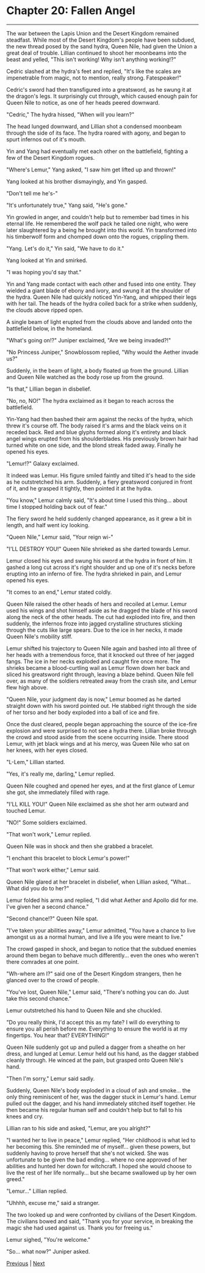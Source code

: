 # Chapter 20: Fallen Angel
---

The war between the Lapis Union and the Desert Kingdom remained steadfast. While most of the Desert Kingdom's people have been subdued, the new thread posed by the sand hydra, Queen Nile, had given the Union a great deal of trouble. Lillian continued to shoot her moonbeams into the beast and yelled, "This isn't working! Why isn't anything working!?"

Cedric slashed at the hydra's feet and replied, "It's like the scales are impenetrable from magic, not to mention, really strong. Fatespeaker!"

Cedric's sword had then transfigured into a greatsword, as he swung it at the dragon's legs. It surprisingly cut through, which caused enough pain for Queen Nile to notice, as one of her heads peered downward.

"Cedric," The hydra hissed, "When will you learn?"

The head lunged downward, and Lillian shot a condensed moonbeam through the side of its face. The hydra roared with agony, and began to spurt infernos out of it's mouth.

Yin and Yang had eventually met each other on the battlefield, fighting a few of the Desert Kingdom rogues.

"Where's Lemur," Yang asked, "I saw him get lifted up and thrown!"

Yang looked at his brother dismayingly, and Yin gasped.

"Don't tell me he's-"

"It's unfortunately true," Yang said, "He's gone."

Yin growled in anger, and couldn't help but to remember bad times in his eternal life. He remembered the wolf pack he tailed one night, who were later slaughtered by a being he brought into this world. Yin transformed into his timberwolf form and chomped down onto the rogues, crippling them.

"Yang. Let's do it," Yin said, "We have to do it."

Yang looked at Yin and smirked.

"I was hoping you'd say that."

Yin and Yang made contact with each other and fused into one entity. They wielded a giant blade of ebony and ivory, and swung it at the shoulder of the hydra. Queen Nile had quickly noticed Yin-Yang, and whipped their legs with her tail. The heads of the hydra coiled back for a strike when suddenly, the clouds above ripped open.

A single beam of light erupted from the clouds above and landed onto the battlefield below, in the homeland.

"What's going on!?" Juniper exclaimed, "Are we being invaded?!"

"No Princess Juniper," Snowblossom replied, "Why would the Aether invade us?"

Suddenly, in the beam of light, a body floated up from the ground. Lillian and Queen Nile watched as the body rose up from the ground.

"Is that," Lillian began in disbelief.

"No, no, NO!" The hydra exclaimed as it began to reach across the battlefield.

Yin-Yang had then bashed their arm against the necks of the hydra, which threw it's course off. The body raised it's arms and the black veins on it receded back. Red and blue glyphs formed along it's entirety and black angel wings erupted from his shoulderblades. His previously brown hair had turned white on one side, and the blond streak faded away. Finally he opened his eyes.

"Lemur!?" Galaxy exclaimed.

It indeed was Lemur. His figure smiled faintly and tilted it's head to the side as he outstretched his arm. Suddenly, a fiery greatsword conjured in front of it, and he grasped it tightly, then pointed it at the hydra.

"You know," Lemur calmly said, "It's about time I used this thing... about time I stopped holding back out of fear."

The fiery sword he held suddenly changed appearance, as it grew a bit in length, and half went icy looking.

"Queen Nile," Lemur said, "Your reign wi-"

"I'LL DESTROY YOU!" Queen Nile shrieked as she darted towards Lemur.

Lemur closed his eyes and swung his sword at the hydra in front of him. It gashed a long cut across it's right shoulder and up one of it's necks before erupting into an inferno of fire. The hydra shrieked in pain, and Lemur opened his eyes.

"It comes to an end," Lemur stated coldly.

Queen Nile raised the other heads of hers and recoiled at Lemur. Lemur used his wings and shot himself aside as he dragged the blade of his sword along the neck of the other heads. The cut had exploded into fire, and then suddenly, the infernos froze into jagged crystalline structures sticking through the cuts like large spears. Due to the ice in her necks, it made Queen Nile's mobility stiff.

Lemur shifted his trajectory to Queen Nile again and bashed into all three of her heads with a tremendous force, that it knocked out three of her jagged fangs. The ice in her necks exploded and caught fire once more. The shrieks became a blood-curtling wail as Lemur flown down her back and sliced his greatsword right through, leaving a blaze behind. Queen Nile fell over, as many of the soldiers retreated away from the crash site, and Lemur flew high above.

"Queen Nile, your judgment day is now," Lemur boomed as he darted straight down with his sword pointed out. He stabbed right through the side of her torso and her body exploded into a ball of ice and fire.

Once the dust cleared, people began approaching the source of the ice-fire explosion and were surprised to not see a hydra there. Lillian broke through the crowd and stood aside from the scene occurring inside. There stood Lemur, with jet black wings and at his mercy, was Queen Nile who sat on her knees, with her eyes closed.

"L-Lem," Lillian started.

"Yes, it's really me, darling," Lemur replied.

Queen Nile coughed and opened her eyes, and at the first glance of Lemur she got, she immediately filled with rage.

"I'LL KILL YOU!" Queen Nile exclaimed as she shot her arm outward and touched Lemur.

"NO!" Some soldiers exclaimed.

"That won't work," Lemur replied.

Queen Nile was in shock and then she grabbed a bracelet.

"I enchant this bracelet to block Lemur's power!"

"That won't work either," Lemur said.

Queen Nile glared at her bracelet in disbelief, when Lillian asked, "What... What did you do to her?"

Lemur folded his arms and replied, "I did what Aether and Apollo did for me. I've given her a second chance."

"Second chance!?" Queen Nile spat.

"I've taken your abilities away," Lemur admitted, "You have a chance to live amongst us as a normal human, and live a life you were meant to live."

The crowd gasped in shock, and began to notice that the subdued enemies around them began to behave much differently... even the ones who weren't there comrades at one point.

"Wh-where am I?" said one of the Desert Kingdom strangers, then he glanced over to the crowd of people.

"You've lost, Queen Nile," Lemur said, "There's nothing you can do. Just take this second chance."

Lemur outstretched his hand to Queen Nile and she chuckled.

"Do you really think, I'd accept this as my fate? I will do everything to ensure you all perish before me. Everything to ensure the world is at my fingertips. You hear that? EVERYTHING!"

Queen Nile suddenly got up and pulled a dagger from a sheathe on her dress, and lunged at Lemur. Lemur held out his hand, as the dagger stabbed cleanly through. He winced at the pain, but grasped onto Queen Nile's hand.

"Then I'm sorry," Lemur said sadly.

Suddenly, Queen Nile's body exploded in a cloud of ash and smoke... the only thing reminiscent of her, was the dagger stuck in Lemur's hand. Lemur pulled out the dagger, and his hand immediately stitched itself together. He then became his regular human self and couldn't help but to fall to his knees and cry.

Lillian ran to his side and asked, "Lemur, are you alright?"

"I wanted her to live in peace," Lemur replied, "Her childhood is what led to her becoming this. She reminded me of myself... given these powers, but suddenly having to prove herself that she's not wicked. She was unfortunate to be given the bad ending... where no one approved of her abilities and hunted her down for witchcraft. I hoped she would choose to live the rest of her life normally... but she became swallowed up by her own greed."

"Lemur..." Lillian replied.

"Uhhhh, excuse me," said a stranger.

The two looked up and were confronted by civilians of the Desert Kingdom. The civilians bowed and said, "Thank you for your service, in breaking the magic she had used against us. Thank you for freeing us."

Lemur sighed, "You're welcome."

"So... what now?" Juniper asked.

[Previous](https://lemurkolachnik.github.io/Legend-of-Lemur/pages/book_3_chapters/19) | [Next](https://lemurkolachnik.github.io/Legend-of-Lemur/pages/book_3_chapters/21)

